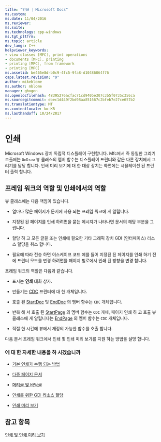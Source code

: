 ```yaml
---
title: "인쇄 | Microsoft Docs"
ms.custom: 
ms.date: 11/04/2016
ms.reviewer: 
ms.suite: 
ms.technology: cpp-windows
ms.tgt_pltfrm: 
ms.topic: article
dev_langs: C++
helpviewer_keywords:
- view classes [MFC], print operations
- documents [MFC], printing
- printing [MFC], from framework
- printing [MFC]
ms.assetid: be465e8d-b0c9-4fc5-9fa8-d10486064f76
caps.latest.revision: "9"
author: mikeblome
ms.author: mblome
manager: ghogen
ms.openlocfilehash: 48395276acfac71cd940be307c3b5f0735c356ca
ms.sourcegitcommit: ebec1d449f2bd98aa851667c2bfeb7e27ce657b2
ms.translationtype: MT
ms.contentlocale: ko-KR
ms.lasthandoff: 10/24/2017
---
```

# <a name="printing"></a>인쇄
Microsoft Windows 장치 독립적 디스플레이 구현합니다. Mfc에서 즉 동일한 그리기 호출에는 `OnDraw` 뷰 클래스의 멤버 함수는 디스플레이 프린터와 같은 다른 장치에서 그리기를 담당 합니다. 인쇄 미리 보기에 대 한 대상 장치는 화면에는 시뮬레이션 된 프린터 출력 합니다.  
  
##  <a name="_core_your_role_in_printing_vs.._the_framework.92.s_role"></a>프레임 워크의 역할 및 인쇄에서의 역할  
 뷰 클래스에는 다음 책임이 있습니다.  
  
-   얼마나 많은 페이지가 문서에 사용 되는 프레임 워크에 게 알립니다.  
  
-   지정된 된 페이지를 인쇄 하려면을 묻는 메시지가 나타나면 문서의 해당 부분을 그립니다.  
  
-   할당 하 고 모든 글꼴 또는 인쇄에 필요한 기타 그래픽 장치 GDI (인터페이스) 리소스 할당을 취소 합니다.  
  
-   필요에 따라 전송 하면 이스케이프 코드 예를 들어 지정된 된 페이지를 인쇄 하기 전에 프린터 모드를 변경 하려면를 페이지 별로에서 인쇄 된 방향을 변경 합니다.  
  
 프레임 워크의 역할은 다음과 같습니다.  
  
-   표시는 **인쇄** 대화 상자.  
  
-   만들기는 [CDC](../mfc/reference/cdc-class.md) 프린터에 대 한 개체입니다.  
  
-   호출 된 [StartDoc](../mfc/reference/cdc-class.md#startdoc) 및 [EndDoc](../mfc/reference/cdc-class.md#enddoc) 의 멤버 함수는 `CDC` 개체입니다.  
  
-   반복 해 서 호출 된 [StartPage](../mfc/reference/cdc-class.md#startpage) 의 멤버 함수는 `CDC` 개체, 페이지 인쇄 하 고 호출 뷰 클래스에 게 알립니다는 [EndPage](../mfc/reference/cdc-class.md#endpage) 의 멤버 함수는 `CDC` 개체입니다.  
  
-   적절 한 시간에 뷰에서 재정의 가능한 함수를 호출 합니다.  
  
 다음 문서 프레임 워크에서 인쇄 및 인쇄 미리 보기를 지원 하는 방법을 설명 합니다.  
  
### <a name="what-do-you-want-to-know-more-about"></a>에 대 한 자세한 내용을 하 시겠습니까  
  
-   [기본 인쇄가 수행 되는 방법](../mfc/how-default-printing-is-done.md)  
  
-   [다중 페이지 문서](../mfc/multipage-documents.md)  
  
-   [머리글 및 바닥글](../mfc/headers-and-footers.md)  
  
-   [인쇄를 위한 GDI 리소스 할당](../mfc/allocating-gdi-resources.md)  
  
-   [인쇄 미리 보기](../mfc/print-preview-architecture.md)  
  
## <a name="see-also"></a>참고 항목  
 [인쇄 및 인쇄 미리 보기](../mfc/printing-and-print-preview.md)

